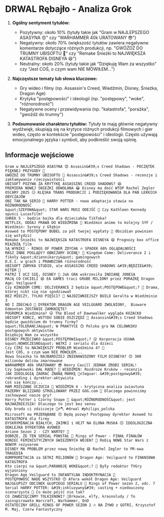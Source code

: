 # DRWAL Rębajło - Analiza Grok

1. **Ogólny sentyment tytułów:**
   - Pozytywny: około 10% (tytuły takie jak "Gram w NAJLEPSZEGO ASASYNA 😍" czy "WARHAMMER 40k URATOWANY 😎")
   - Negatywny: około 70% (większość tytułów zawiera negatywne komentarze dotyczące różnych produkcji, np. "GWÓŹDŹ DO TRUMNY UBISOFTU 🤦" czy "Remake Śnieżki to NAJWIĘKSZA KATASTROFA DISNEYA 😆")
   - Neutralny: około 20% (tytuły takie jak "Dziękuję Wam za wszystko" czy "Jest COŚ, o czym wam NIE MÓWIŁEM...")

2. **Najczęstsze tematy lub słowa kluczowe:**
   - Gry wideo i filmy (np. Assassin's Creed, Wiedźmin, Disney, Śnieżka, Dragon Age)
   - Krytyka "postępowości" i ideologii (np. "postępowy", "woke", "różnorodność")
   - Negatywne oceny i przewidywania (np. "katastrofa", "porażka", "gwoźdź do trumny")

3. **Podsumowanie charakteru tytułów:**
   Tytuły te mają głównie negatywny wydźwięk, skupiają się na krytyce różnych produkcji filmowych i gier wideo, często w kontekście "postępowości" i ideologii. Często używają emocjonalnego języka i symboli, aby podkreślić swoją opinię.

## Informacje wejściowe
```
Gram w NAJLEPSZEGO ASASYNA 😍 Assasin&#39;s Creed Shadows - POCZĄTEK PIĘKNEJ PRZYGODY 🎉
GWÓŹDŹ DO TRUMNY UBISOFTU 🤦 Assassin&#39;s Creed Shadows - recenzje i zakłamywanie rzeczywistości
UBISOFT POZYWA ZA KRYTYKĘ ASSASSINS CREED SHADOWS? 😆
PREMIERA NOWEJ ŚNIEŻKI ODWOŁANA 😂 Disney ma dość WTOP Rachel Zegler
OSCARY 2025 😏 KLĘSKA TRANS PRODUKCJI i PODZIĘKOWANIA DLA PAŃ LEKKICH OBYCZAJÓW
ONI TAK NA SERIO 🤣 HARRY POTTER - nowa adaptacja stawia na RÓŻNORODNOŚĆ
&quot;SZEFOWA&quot; STAR WARS MUSI ODEJŚĆ 🫵 Czy Kathleen Kennedy opuści Lucasfilm?
SHREK 5 - będzie bajka dla dzieciaków TikToka?
NETFLIX, ODDAJ PRAWA DO WIEDŹMINA 🤦 Wiedźmin anime to kolejny SYF / Wiedźmin: Syreny z Głębin
Avowed to POSTĘPOWY BUBEL za pół twojej wypłaty 🤡 Obsidian powinien się wstydzić
Remake Śnieżki to NAJWIĘKSZA KATASTROFA DISNEYA 😆 Prognozy box office MIAŻDŻĄ film
SĄ WYNIKI - RINGS OF POWER ZDYCHA ️‍🔥 SPADEK 60% OGLĄDALNOŚCI
MASZ INNE POGLĄDY? OBNIŻAMY OCENĘ! 🤦 Kingdom Come: Deliverance 2 i fikoły &quot;dziennikarzy&quot; gamingowych
D.E.I. w grach i PRAWDZIWA różnorodność
UBISOFT ZAMYKA STUDIO, ale ASSASSINS CREED SHADOWS &#39;BĘDZIE&#39; HITEM 🤡
PATRZ I UCZ SIĘ, DISNEY 🫵 Jak GRA wskrzesiła INDIANĘ JONESA
MAJĄ CO CHCIELI 😆 EA GAMES traci GRUBE MILIONY przez PORAŻKĘ Dragon Age: Veilguard
Czy KINGDOM COME: DELIVERANCE 2 będzie &quot;POSTĘPOWE&quot;? 🤔 Drama, której nikt się nie spodziewał
BEZ MIECZY, TYLKO PIĘŚCI? 🤔 NAJDZIWNIEJSZY BUILD Geralta w Wiedźminie 3
NO I ZDECHŁO 🤣 DYREKTOR DRAGON AGE VEILGUARD ZWOLNIONY,  Bioware Edmonton ZOSTANIE ZAMKNIĘTE?
POGROMCA Wiedźmina? 😮 The Blood of Dawnwalker wygląda KOZACKO
UBISOFT KOŃCZ, WSTYDU SOBIE OSZCZĘDŹ 🤦 Assassin&#39;s Creed Shadows będzie gwoździem do trumny firmy?
&quot;TOLERANCJA&quot; W PRAKTYCE 🙃 Polska gra NA CELOWNIKU postępowych aktywistów
Dziękuję Wam za wszystko
DISNEY PRZECIWKO &quot;POSTĘPOWI&quot;? 😮 Korporacja USUWA &quot;NOWOCZESNE&quot; WĄTKI z serialu dla dzieci
Czy CIRI to NAJWIĘKSZY PROBLEM Wiedźmina 4? 🤔
Jest COŚ, o czym wam NIE MÓWIŁEM...
Nowa Śnieżka to NAJBARDZIEJ ZNIENAWIDZONY FILM DISNEYA? 🙃 300 milionów dolców zmarnowane
WARHAMMER 40k URATOWANY 😎 Henry Cavill JEDNAK ZROBI SERIAL!
Czy Sapkowski DAŁ RADĘ? 🤔 WIEDŹMIN: Rozdroże Kruków - recenzja
JAK IDEOLOGIĄ ZAORAĆ ZNANĄ MARKĘ 🤦‍♂️Jaguar: &#39;postępowy&#39; rebranding i dyrektor-aktywista
Coś się kończy...
MAM MIESZANE UCZUCIA 🤔 WIEDŹMIN 4 - krytyczna analiza zwiastuna
PAZERNY BLIZZARD STROLLOWANY PRZEZ GOG.com 🤭 Dlaczego powinniśmy zachowywać nasze gry?
Harry Potter i Czorny Snape 🤡 &quot;RÓŻNORODNOŚĆ&quot; jest NAJWAŻNIEJSZA! Dlaczego to jest bez sensu
Gdy broda ci zdziczeje 🧔‍♂️🪓 #drwal #philips_polska
Microsoft ma PRZERĄBANE 🙃 Będą pozwy? Postępowy dyrektor Avowed to KATASTROFA dla firmy
DYSKRYMINACJA BIAŁYCH, ZAIMKI i HEJT NA ELONA MUSKA 🙃 IDEOLOGICZNA ODKLEJKA DYREKTORA AVOWED
Arcane Sezon 2 - CZY WARTO? 🤔
DOBRZE, ŻE TEN SERIAL POWSTAŁ 🫡 Rings of Power - FINAŁ FINAŁÓW
KONIEC FEMINISTYCZNYCH GWIEZDNYCH WOJEN? 🤭 Robią NOWE Star Wars z NOWYM reżyserem
DISNEY MA PROBLEM przez nową Śnieżkę 😆 Rachel Zegler to PR-owa TRAGEDIA
KOMPROMITACJA za SETKI MILIONÓW 🤣 Dragon Age: Veilguard to FINANSOWA KATASTROFA
Kto cierpi na &quot;PARANOJĘ WOKE&quot;? 🤔 Były redaktor TVGry wyjaśniony
Dragon Age Veilguard to INFANTYLNA INDOKTRYNACJA 🤡
POSTĘPOWOŚĆ NADE WSZYSTKO 🙃 Afera wokół Dragon Age: Veilguard
NAJGŁUPSZY ODCINEK GŁUPIEGO SERIALU 🥴 Rings of Power sezon 2, odc. 7
Serial HARRY POTTER: &#39;inkluzywny&#39; casting + niedouczony scenarzysta 🧙 Co może pójść nie tak?
CO ZAWDZIĘCZAMY TOLKIENOWI? 🤔Orkowie, elfy, krasnoludy / To zainspirowało Warcraft, Warhammer, DnD
OSTATECZNY GRILL RINGS OF POWER SEZON 2 🔥 NA ŻYWO z GOTRI, Krzysztof M. Maj, Czerw Fantastyczny
```
